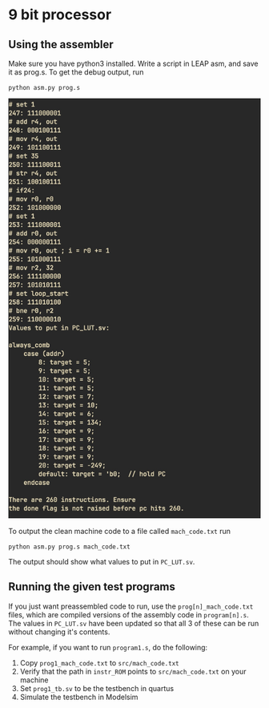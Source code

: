 # 9 bit processor

## Using the assembler

Make sure you have python3 installed. Write a script in LEAP asm, and save
it as prog.s. To get the debug output, run

```
python asm.py prog.s
```

![](README_resources/yhsjimbeddlnuxxtjdbkzgchgbjnlaaj.jpg)

To output the clean machine code to a file called `mach_code.txt` run

```
python asm.py prog.s mach_code.txt
```

The output should show what values to put in `PC_LUT.sv`.

## Running the given test programs

If you just want preassembled code to run, use the `prog[n]_mach_code.txt` files, which
are compiled versions of the assembly code in `program[n].s`. The values in `PC_LUT.sv`
have been updated so that all 3 of these can be run without changing it's contents.


For example, if you want to run `program1.s`, do the following:

1. Copy `prog1_mach_code.txt` to `src/mach_code.txt`
2. Verify that the path in `instr_ROM` points to `src/mach_code.txt` on your machine
3. Set `prog1_tb.sv` to be the testbench in quartus
4. Simulate the testbench in Modelsim
